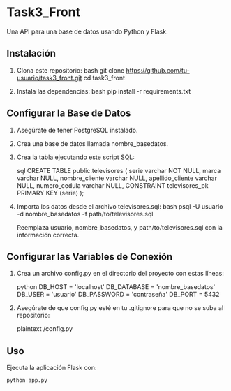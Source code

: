 # Task3_Front

Una API para una base de datos usando Python y Flask.

## Instalación

1. Clona este repositorio:
    bash
    git clone https://github.com/tu-usuario/task3_front.git
    cd task3_front
    
2. Instala las dependencias:
    bash
    pip install -r requirements.txt
    

## Configurar la Base de Datos

1. Asegúrate de tener PostgreSQL instalado.
2. Crea una base de datos llamada nombre_basedatos.
3. Crea la tabla ejecutando este script SQL:

    sql
    CREATE TABLE public.televisores (
        serie varchar NOT NULL,
        marca varchar NULL,
        nombre_cliente varchar NULL,
        apellido_cliente varchar NULL,
        numero_cedula varchar NULL,
        CONSTRAINT televisores_pk PRIMARY KEY (serie)
    );
    

4. Importa los datos desde el archivo televisores.sql:
    bash
    psql -U usuario -d nombre_basedatos -f path/to/televisores.sql
    
    Reemplaza usuario, nombre_basedatos, y path/to/televisores.sql con la información correcta.

## Configurar las Variables de Conexión

1. Crea un archivo config.py en el directorio del proyecto con estas líneas:

    python
    DB_HOST = 'localhost'
    DB_DATABASE = 'nombre_basedatos'
    DB_USER = 'usuario'
    DB_PASSWORD = 'contraseña'
    DB_PORT = 5432
    

2. Asegúrate de que config.py esté en tu .gitignore para que no se suba al repositorio:

    plaintext
    /config.py
    

## Uso

Ejecuta la aplicación Flask con:

```bash
python app.py